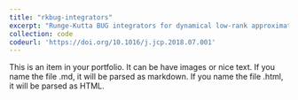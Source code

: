 ```yaml
---
title: "rkbug-integrators"
excerpt: "Runge-Kutta BUG integrators for dynamical low-rank approximations"
collection: code
codeurl: 'https://doi.org/10.1016/j.jcp.2018.07.001'
---
```


This is an item in your portfolio. It can be have images or nice text. If you name the file .md, it will be parsed as markdown. If you name the file .html, it will be parsed as HTML. 
